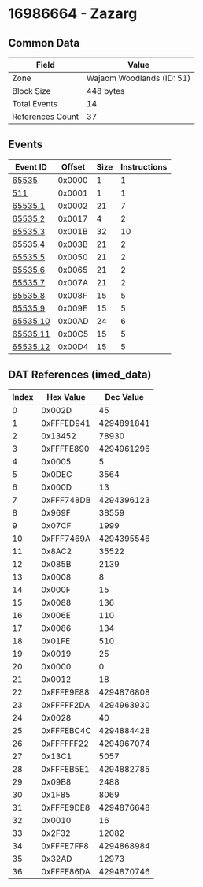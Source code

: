# 16986664 - Zazarg

## Common Data

| Field            | Value                     |
|------------------|---------------------------|
| Zone             | Wajaom Woodlands (ID: 51) |
| Block Size       | 448 bytes                 |
| Total Events     | 14                        |
| References Count | 37                        |

## Events

| Event ID                  | Offset   |   Size |   Instructions |
|---------------------------|----------|--------|----------------|
| [65535](./65535.md)       | 0x0000   |      1 |              1 |
| [511](./511.md)           | 0x0001   |      1 |              1 |
| [65535.1](./65535.1.md)   | 0x0002   |     21 |              7 |
| [65535.2](./65535.2.md)   | 0x0017   |      4 |              2 |
| [65535.3](./65535.3.md)   | 0x001B   |     32 |             10 |
| [65535.4](./65535.4.md)   | 0x003B   |     21 |              2 |
| [65535.5](./65535.5.md)   | 0x0050   |     21 |              2 |
| [65535.6](./65535.6.md)   | 0x0065   |     21 |              2 |
| [65535.7](./65535.7.md)   | 0x007A   |     21 |              2 |
| [65535.8](./65535.8.md)   | 0x008F   |     15 |              5 |
| [65535.9](./65535.9.md)   | 0x009E   |     15 |              5 |
| [65535.10](./65535.10.md) | 0x00AD   |     24 |              6 |
| [65535.11](./65535.11.md) | 0x00C5   |     15 |              5 |
| [65535.12](./65535.12.md) | 0x00D4   |     15 |              5 |

## DAT References (imed_data)

|   Index | Hex Value   |   Dec Value |
|---------|-------------|-------------|
|       0 | 0x002D      |          45 |
|       1 | 0xFFFED941  |  4294891841 |
|       2 | 0x13452     |       78930 |
|       3 | 0xFFFFE890  |  4294961296 |
|       4 | 0x0005      |           5 |
|       5 | 0x0DEC      |        3564 |
|       6 | 0x000D      |          13 |
|       7 | 0xFFF748DB  |  4294396123 |
|       8 | 0x969F      |       38559 |
|       9 | 0x07CF      |        1999 |
|      10 | 0xFFF7469A  |  4294395546 |
|      11 | 0x8AC2      |       35522 |
|      12 | 0x085B      |        2139 |
|      13 | 0x0008      |           8 |
|      14 | 0x000F      |          15 |
|      15 | 0x0088      |         136 |
|      16 | 0x006E      |         110 |
|      17 | 0x0086      |         134 |
|      18 | 0x01FE      |         510 |
|      19 | 0x0019      |          25 |
|      20 | 0x0000      |           0 |
|      21 | 0x0012      |          18 |
|      22 | 0xFFFE9E88  |  4294876808 |
|      23 | 0xFFFFF2DA  |  4294963930 |
|      24 | 0x0028      |          40 |
|      25 | 0xFFFEBC4C  |  4294884428 |
|      26 | 0xFFFFFF22  |  4294967074 |
|      27 | 0x13C1      |        5057 |
|      28 | 0xFFFEB5E1  |  4294882785 |
|      29 | 0x09B8      |        2488 |
|      30 | 0x1F85      |        8069 |
|      31 | 0xFFFE9DE8  |  4294876648 |
|      32 | 0x0010      |          16 |
|      33 | 0x2F32      |       12082 |
|      34 | 0xFFFE7FF8  |  4294868984 |
|      35 | 0x32AD      |       12973 |
|      36 | 0xFFFE86DA  |  4294870746 |
